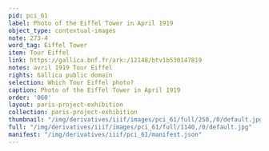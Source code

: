 ```yaml
---
pid: pci_61
label: Photo of the Eiffel Tower in April 1919
object_type: contextual-images
note: 273-4
word_tag: Eiffel Tower
item: Tour Eiffel
link: https://gallica.bnf.fr/ark:/12148/btv1b530147819
notes: avril 1919 Tour Eiffel
rights: Gallica public domain
selection: Which Tour Eiffel photo?
caption: Photo of the Eiffel Tower in April 1919
order: '060'
layout: paris-project-exhibition
collection: paris-project-exhibition
thumbnail: "/img/derivatives/iiif/images/pci_61/full/250,/0/default.jpg"
full: "/img/derivatives/iiif/images/pci_61/full/1140,/0/default.jpg"
manifest: "/img/derivatives/iiif/pci_61/manifest.json"
---
```

